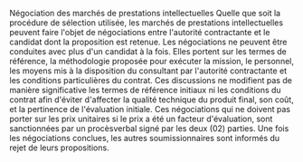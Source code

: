 Négociation des marchés de prestations intellectuelles
Quelle que soit la procédure de sélection utilisée, les marchés de
prestations intellectuelles peuvent faire l'objet de négociations entre
l'autorité contractante et le candidat dont la proposition est retenue.
Les négociations ne peuvent être conduites avec plus d'un candidat à la
fois.
Elles portent sur les termes de référence, la méthodologie proposée pour
exécuter la mission, le personnel, les moyens mis à la disposition du
consultant par l'autorité contractante et les conditions particulières
du contrat. Ces discussions ne modifient pas de manière significative
les termes de référence initiaux ni les conditions du contrat afin
d'éviter d'affecter la qualité technique du produit final, son coût, et
la pertinence de l'évaluation initiale.
Ces négociations qui ne doivent pas porter sur les prix unitaires si le
prix a été un facteur d'évaluation, sont sanctionnées par un
procèsverbal signé par les deux (02) parties.
Une fois les négociations conclues, les autres soumissionnaires sont
informés du rejet de leurs propositions.